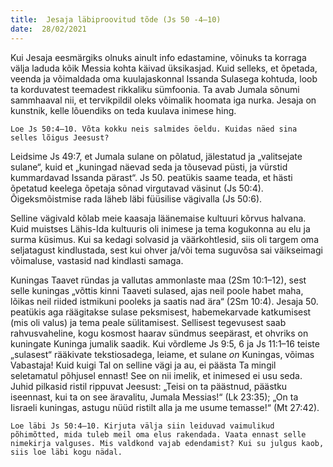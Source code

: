 ```yaml
---
title:  Jesaja läbiproovitud tõde (Js 50 -4–10)  
date:  28/02/2021  
---
```


Kui Jesaja eesmärgiks olnuks ainult info edastamine, võinuks ta korraga välja laduda kõik Messia kohta käivad üksikasjad. Kuid selleks, et õpetada, veenda ja võimaldada oma kuulajaskonnal Issanda Sulasega kohtuda, loob ta korduvatest teemadest rikkaliku sümfoonia. Ta avab Jumala sõnumi sammhaaval nii, et tervik­pildil oleks võimalik hoomata iga nurka. Jesaja on kunstnik, kelle lõuendiks on teda kuulava inimese hing.

`Loe Js 50:4–10. Võta kokku neis salmides öeldu. Kuidas näed sina selles lõigus Jeesust?`

Leidsime Js 49:7, et Jumala sulane on põlatud, jälestatud ja „valitsejate sulane“, kuid et „kuningad näevad seda ja tõusevad püsti, ja vürstid kummardavad Issanda pärast“. Js 50. peatükis saame teada, et hästi õpetatud keelega õpetaja sõnad virgutavad väsinut (Js 50:4). Õigeksmõistmise rada läheb läbi füüsilise vägivalla (Js 50:6).

Selline vägivald kõlab meie kaasaja läänemaise kultuuri kõrvus halvana. Kuid muistses Lähis-Ida kultuuris oli inimese ja tema kogukonna au elu ja surma küsimus. Kui sa kedagi solvasid ja väärkohtlesid, siis oli targem oma seljatagust kindlustada, sest kui ohver ja/või tema suguvõsa sai väikseimagi võimaluse, vastasid nad kindlasti samaga.

Kuningas Taavet ründas ja vallutas ammonlaste maa (2Sm 10:1–12), sest selle kuningas „võttis kinni Taaveti sulased, ajas neil poole habet maha, lõikas neil riided istmikuni pooleks ja saatis nad ära“ (2Sm 10:4). Jesaja 50. peatükis aga räägitakse sulase peksmisest, habemekarvade katkumisest (mis oli valus) ja tema peale sülitamisest. Sellisest tegevusest saab rahvusvaheline, kogu kosmost haarav sündmus seepärast, et ohvriks on kuningate Kuninga jumalik saadik. Kui võrdleme Js 9:5, 6 ja Js 11:1–16 teiste „sulasest“ rääkivate tekstiosadega, leiame, et sulane _on_ Kuningas, võimas Vabastaja! Kuid kuigi Tal on selline vägi ja au, ei päästa Ta mingil seletamatul põhjusel ennast! See on nii imelik, et inimesed ei usu seda. Juhid pilkasid ristil rippuvat Jeesust: „Teisi on ta päästnud, päästku iseennast, kui ta on see äravalitu, Jumala Messias!“ (Lk 23:35); „On ta Iisraeli kuningas, astugu nüüd ristilt alla ja me usume temasse!“ (Mt 27:42).

`Loe läbi Js 50:4–10. Kirjuta välja siin leiduvad vaimulikud põhimõtted, mida tuleb meil oma elus rakendada. Vaata ennast selle nimekirja valguses. Mis valdkond vajab edendamist? Kui su julgus kaob, siis loe läbi kogu nädal.`